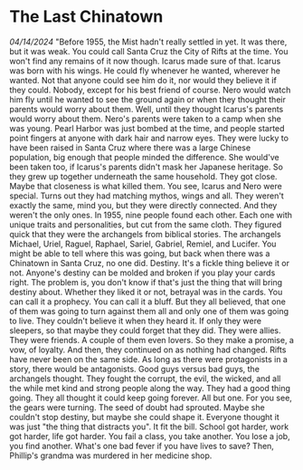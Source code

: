 # The Last Chinatown
*04/14/2024*
"Before 1955, the Mist hadn't really settled in yet. It was there, but it was weak. You could call Santa Cruz the City of Rifts at the time. You won't find any remains of it now though. Icarus made sure of that.
Icarus was born with his wings. He could fly whenever he wanted, wherever he wanted. Not that anyone could see him do it, nor would they believe it if they could. Nobody, except for his best friend of course. Nero would watch him fly until he wanted to see the ground again or when they thought their parents would worry about them. Well, until they thought Icarus's parents would worry about them.
Nero's parents were taken to a camp when she was young. Pearl Harbor was just bombed at the time, and people started point fingers at anyone with dark hair and narrow eyes. They were lucky to have been raised in Santa Cruz where there was a large Chinese population, big enough that people minded the difference. She would've been taken too, if Icarus's parents didn't mask her Japanese heritage. So they grew up together underneath the same household. They got close. Maybe that closeness is what killed them.
You see, Icarus and Nero were special. Turns out they had matching mythos, wings and all. They weren't exactly the same, mind you, but they were directly connected. And they weren't the only ones.
In 1955, nine people found each other. Each one with unique traits and personalities, but cut from the same cloth. They figured quick that they were the archangels from biblical stories. The archangels Michael, Uriel, Raguel, Raphael, Sariel, Gabriel, Remiel, and Lucifer. You might be able to tell where this was going, but back when there was a Chinatown in Santa Cruz, no one did.
Destiny. It's a fickle thing believe it or not. Anyone's destiny can be molded and broken if you play your cards right. The problem is, you don't know if that's just the thing that will bring destiny about. Whether they liked it or not, betrayal was in the cards.
You can call it a prophecy. You can call it a bluff. But they all believed, that one of them was going to turn against them all and only one of them was going to live. They couldn't believe it when they heard it. If only they were sleepers, so that maybe they could forget that they did. They were allies. They were friends. A couple of them even lovers. So they make a promise, a vow, of loyalty. And then, they continued on as nothing had changed.
Rifts have never been on the same side. As long as there were protagonists in a story, there would be antagonists. Good guys versus bad guys, the archangels thought. They fought the corrupt, the evil, the wicked, and all the while met kind and strong people along the way. They had a good thing going. They all thought it could keep going forever. All but one. For you see, the gears were turning. The seed of doubt had sprouted. Maybe she couldn't stop destiny, but maybe she could shape it.
Everyone thought it was just "the thing that distracts you". It fit the bill. School got harder, work got harder, life got harder. You fail a class, you take another. You lose a job, you find another. What's one bad fever if you have lives to save? Then, Phillip's grandma was murdered in her medicine shop.